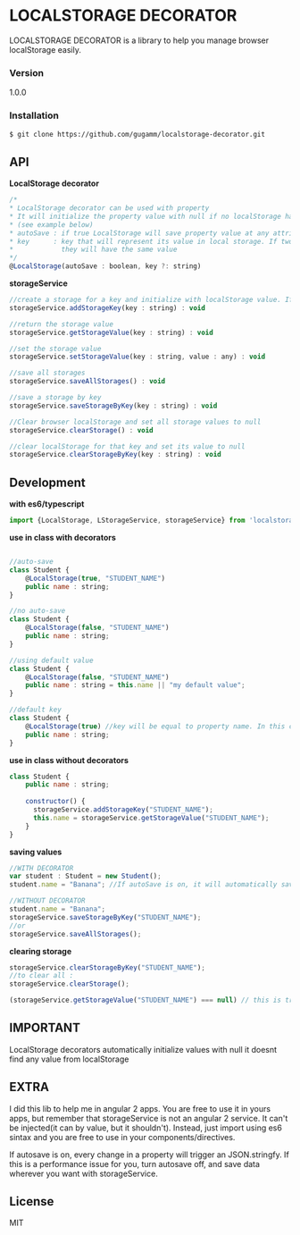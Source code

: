 # LOCALSTORAGE DECORATOR

LOCALSTORAGE DECORATOR is a library to help you manage browser localStorage easily.
### Version
1.0.0
### Installation

```sh
$ git clone https://github.com/gugamm/localstorage-decorator.git
```

API
----

**LocalStorage decorator**
```javascript
/*
* LocalStorage decorator can be used with property
* It will initialize the property value with null if no localStorage has been found. You can provide a default value
* (see example below)
* autoSave : if true LocalStorage will save property value at any attribution.
* key      : key that will represent its value in local storage. If two classes have two properties with same key,
*            they will have the same value
*/
@LocalStorage(autoSave : boolean, key ?: string)
```

**storageService**
```javascript
//create a storage for a key and initialize with localStorage value. If no value is found, then initialize with null
storageService.addStorageKey(key : string) : void

//return the storage value
storageService.getStorageValue(key : string) : void

//set the storage value
storageService.setStorageValue(key : string, value : any) : void

//save all storages
storageService.saveAllStorages() : void

//save a storage by key
storageService.saveStorageByKey(key : string) : void

//Clear browser localStorage and set all storage values to null
storageService.clearStorage() : void

//clear localStorage for that key and set its value to null
storageService.clearStorageByKey(key : string) : void
```

Development
----

**with es6/typescript**
```javascript
import {LocalStorage, LStorageService, storageService} from 'localstorage-decorator';
```

**use in class with decorators**
```javascript

//auto-save
class Student {
    @LocalStorage(true, "STUDENT_NAME")
    public name : string;
}

//no auto-save
class Student {
    @LocalStorage(false, "STUDENT_NAME")
    public name : string;
}

//using default value
class Student {
    @LocalStorage(false, "STUDENT_NAME")
    public name : string = this.name || "my default value";
}

//default key
class Student {
    @LocalStorage(true) //key will be equal to property name. In this case, "name"
    public name : string;
}
```

**use in class without decorators**
```javascript
class Student {
    public name : string;
    
    constructor() {
      storageService.addStorageKey("STUDENT_NAME");
      this.name = storageService.getStorageValue("STUDENT_NAME");
    }
}
```
**saving values**
```javascript
//WITH DECORATOR
var student : Student = new Student();
student.name = "Banana"; //If autoSave is on, it will automatically save. Otherwise, use storageService

//WITHOUT DECORATOR
student.name = "Banana";
storageService.saveStorageByKey("STUDENT_NAME");
//or
storageService.saveAllStorages();
```
**clearing storage**
```javascript
storageService.clearStorageByKey("STUDENT_NAME");
//to clear all :
storageService.clearStorage();

(storageService.getStorageValue("STUDENT_NAME") === null) // this is true now
```

IMPORTANT
----
LocalStorage decorators automatically initialize values with null it doesnt find any value from localStorage

EXTRA
----
I did this lib to help me in angular 2 apps. You are free to use it in yours apps, but remember that storageService is not an angular 2 service. It can't be injected(it can by value, but it shouldn't). Instead, just import using es6 sintax and you are free to use in your components/directives.

If autosave is on, every change in a property will trigger an JSON.stringfy. If this is a performance issue for you, turn autosave off, and save data wherever you want with storageService.

License
----

MIT

